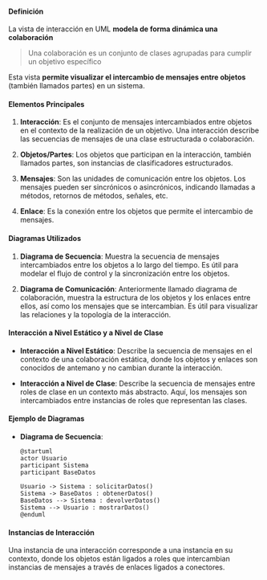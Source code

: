 #### Definición
La vista de interacción en UML **modela de forma dinámica una colaboración**

> Una colaboración es un conjunto de clases agrupadas para cumplir un objetivo específico

 Esta vista **permite visualizar el intercambio de mensajes entre objetos** (también llamados partes) en un sistema.

#### Elementos Principales

1. **Interacción**: Es el conjunto de mensajes intercambiados entre objetos en el contexto de la realización de un objetivo. Una interacción describe las secuencias de mensajes de una clase estructurada o colaboración.
   
2. **Objetos/Partes**: Los objetos que participan en la interacción, también llamados partes, son instancias de clasificadores estructurados.

3. **Mensajes**: Son las unidades de comunicación entre los objetos. Los mensajes pueden ser sincrónicos o asincrónicos, indicando llamadas a métodos, retornos de métodos, señales, etc.

4. **Enlace**: Es la conexión entre los objetos que permite el intercambio de mensajes.

#### Diagramas Utilizados

1. **Diagrama de Secuencia**: Muestra la secuencia de mensajes intercambiados entre los objetos a lo largo del tiempo. Es útil para modelar el flujo de control y la sincronización entre los objetos.

2. **Diagrama de Comunicación**: Anteriormente llamado diagrama de colaboración, muestra la estructura de los objetos y los enlaces entre ellos, así como los mensajes que se intercambian. Es útil para visualizar las relaciones y la topología de la interacción.

#### Interacción a Nivel Estático y a Nivel de Clase

- **Interacción a Nivel Estático**: Describe la secuencia de mensajes en el contexto de una colaboración estática, donde los objetos y enlaces son conocidos de antemano y no cambian durante la interacción.

- **Interacción a Nivel de Clase**: Describe la secuencia de mensajes entre roles de clase en un contexto más abstracto. Aquí, los mensajes son intercambiados entre instancias de roles que representan las clases.

#### Ejemplo de Diagramas

- **Diagrama de Secuencia**:
  ```plantuml
  @startuml
  actor Usuario
  participant Sistema
  participant BaseDatos

  Usuario -> Sistema : solicitarDatos()
  Sistema -> BaseDatos : obtenerDatos()
  BaseDatos --> Sistema : devolverDatos()
  Sistema --> Usuario : mostrarDatos()
  @enduml
  ```


#### Instancias de Interacción
Una instancia de una interacción corresponde a una instancia en su contexto, donde los objetos están ligados a roles que intercambian instancias de mensajes a través de enlaces ligados a conectores.
